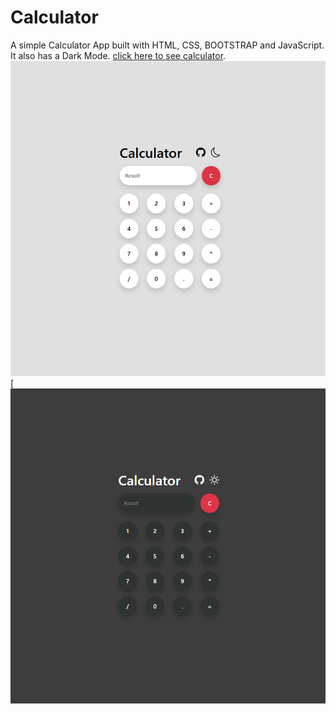 # Calculator
A simple Calculator App built with HTML, CSS, BOOTSTRAP and JavaScript. It also has a Dark Mode.
[click here to see calculator](https://mehran1384.github.io/Calculator-width-Html-CSS-Bootstrap-And-Javascript/).
![Calculator Darkmode](images/calculator-1.png) [![Calculator Lightmode](images/calculator-2.png)

